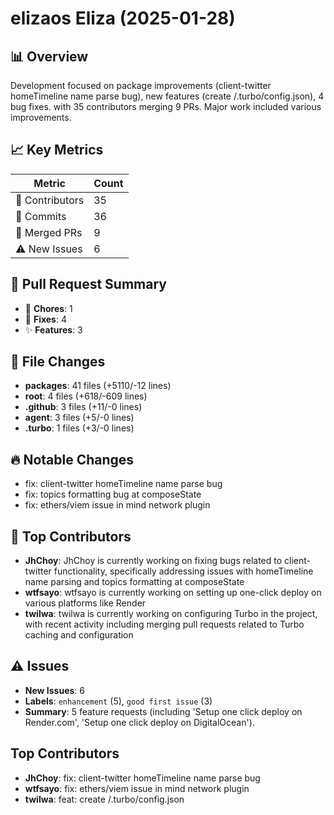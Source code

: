 # elizaos Eliza (2025-01-28)
    
## 📊 Overview
Development focused on package improvements (client-twitter homeTimeline name parse bug), new features (create /.turbo/config.json), 4 bug fixes. with 35 contributors merging 9 PRs. Major work included various improvements.

## 📈 Key Metrics
| Metric | Count |
|---------|--------|
| 👥 Contributors | 35 |
| 📝 Commits | 36 |
| 🔄 Merged PRs | 9 |
| ⚠️ New Issues | 6 |

## 🔄 Pull Request Summary
- 🧹 **Chores**: 1
- 🐛 **Fixes**: 4
- ✨ **Features**: 3

## 📁 File Changes
- **packages**: 41 files (+5110/-12 lines)
- **root**: 4 files (+618/-609 lines)
- **.github**: 3 files (+11/-0 lines)
- **agent**: 3 files (+5/-0 lines)
- **.turbo**: 1 files (+3/-0 lines)

## 🔥 Notable Changes
- fix: client-twitter homeTimeline name parse bug
- fix: topics formatting bug at composeState
- fix: ethers/viem issue in mind network plugin

## 👥 Top Contributors
- **JhChoy**: JhChoy is currently working on fixing bugs related to client-twitter functionality, specifically addressing issues with homeTimeline name parsing and topics formatting at composeState
- **wtfsayo**: wtfsayo is currently working on setting up one-click deploy on various platforms like Render
- **twilwa**: twilwa is currently working on configuring Turbo in the project, with recent activity including merging pull requests related to Turbo caching and configuration

## ⚠️ Issues
- **New Issues**: 6
- **Labels**: `enhancement` (5), `good first issue` (3)
- **Summary**: 5 feature requests (including 'Setup one click deploy on Render.com', 'Setup one click deploy on DigitalOcean').

## Top Contributors
- **JhChoy**: fix: client-twitter homeTimeline name parse bug
- **wtfsayo**: fix: ethers/viem issue in mind network plugin
- **twilwa**: feat: create /.turbo/config.json